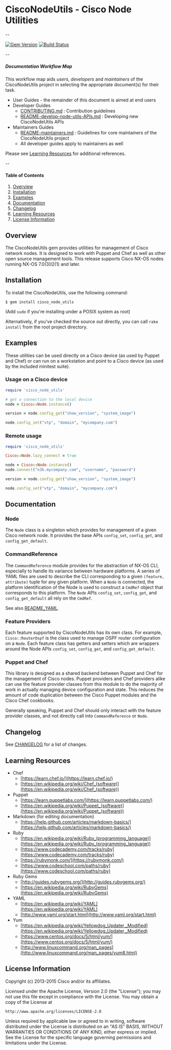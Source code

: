 # CiscoNodeUtils - Cisco Node Utilities
--

[![Gem Version](https://badge.fury.io/rb/cisco_node_utils.svg)](http://badge.fury.io/rb/cisco_node_utils)
[![Build Status](https://travis-ci.org/cisco/cisco-network-node-utils.svg?branch=develop)](https://travis-ci.org/cisco/cisco-network-node-utils)

--
##### Documentation Workflow Map

This workflow map aids *users*, *developers* and *maintainers* of the CiscoNodeUtils project in selecting the appropriate document(s) for their task.

* User Guides - the remainder of this document is aimed at end users
* Developer Guides
  * [CONTRIBUTING.md](CONTRIBUTING.md) : Contribution guidelines
  * [README-develop-node-utils-APIs.md](docs/README-develop-node-utils-APIs.md) : Developing new CiscoNodeUtils APIs
* Maintainers Guides
  * [README-maintainers.md](docs/README-maintainers.md) : Guidelines for core maintainers of the CiscoNodeUtils project
  * All developer guides apply to maintainers as well

Please see [Learning Resources](#resources) for additional references.

--
#### Table of Contents

1. [Overview](#overview)
2. [Installation](#installation)
3. [Examples](#examples)
4. [Documentation](#documentation)
5. [Changelog](#changelog)
6. [Learning Resources](#resources)
7. [License Information](#license_info)


## <a name="overview">Overview</a>

The CiscoNodeUtils gem provides utilities for management of Cisco network
nodes. It is designed to work with Puppet and Chef as well as other
open source management tools. This release supports Cisco NX-OS nodes
running NX-OS 7.0(3)I2(1) and later.

## <a name="installation">Installation</a>

To install the CiscoNodeUtils, use the following command:

    $ gem install cisco_node_utils

(Add `sudo` if you're installing under a POSIX system as root)

Alternatively, if you've checked the source out directly, you can call
`rake install` from the root project directory.

## <a name="examples">Examples</a>


These utilities can be used directly on a Cisco device (as used by Puppet
and Chef) or can run on a workstation and point to a Cisco device (as used
by the included minitest suite).

### Usage on a Cisco device

```ruby
require 'cisco_node_utils'

# get a connection to the local device
node = Cisco::Node.instance()

version = node.config_get("show_version", "system_image")

node.config_set("vtp", "domain", "mycompany.com")
```

### Remote usage

```ruby
require 'cisco_node_utils'

Cisco::Node.lazy_connect = true

node = Cisco::Node.instance()
node.connect("n3k.mycompany.com", "username", "password")

version = node.config_get("show_version", "system_image")

node.config_set("vtp", "domain", "mycompany.com")
```

## <a name="documentation">Documentation</a>


### Node

The `Node` class is a singleton which provides for management of a given Cisco
network node. It provides the base APIs `config_set`, `config_get`, and
`config_get_default`.

### CommandReference

The `CommandReference` module provides for the abstraction of NX-OS CLI,
especially to handle its variance between hardware platforms.
A series of YAML files are used to describe the CLI corresponding to a given
`(feature, attribute)` tuple for any given platform. When a `Node` is
connected, the platform identification of the Node is used to construct a
`CmdRef` object that corresponds to this platform. The `Node` APIs
`config_set`, `config_get`, and `config_get_default` all rely on the `CmdRef`.

See also [README_YAML](lib/cisco_node_utils/README_YAML.md).

### Feature Providers

Each feature supported by CiscoNodeUtils has its own class. For example,
`Cisco::RouterOspf` is the class used to manage OSPF router configuration on
a `Node`. Each feature class has getters and setters which are wrappers around
the Node APIs `config_set`, `config_get`, and `config_get_default`.

### Puppet and Chef

This library is designed as a shared backend between Puppet and Chef for the
management of Cisco nodes. Puppet providers and Chef providers alike can use
the feature provider classes from this module to do the majority of work in
actually managing device configuration and state. This reduces the amount of
code duplication between the Cisco Puppet modules and the Cisco Chef cookbooks.

Generally speaking, Puppet and Chef should only interact with the feature
provider classes, and not directly call into `CommandReference` or `Node`.

## <a name="changelog">Changelog</a>


See [CHANGELOG](CHANGELOG.md) for a list of changes.


## <a name="resources">Learning Resources</a>


* Chef
  * [https://learn.chef.io/](https://learn.chef.io/)
  * [https://en.wikipedia.org/wiki/Chef_(software)](https://en.wikipedia.org/wiki/Chef_(software))
* Puppet
  * [https://learn.puppetlabs.com/](https://learn.puppetlabs.com/)
  * [https://en.wikipedia.org/wiki/Puppet_(software)](https://en.wikipedia.org/wiki/Puppet_(software))
* Markdown (for editing documentation)
  * [https://help.github.com/articles/markdown-basics/](https://help.github.com/articles/markdown-basics/)
* Ruby
  * [https://en.wikipedia.org/wiki/Ruby_(programming_language)](https://en.wikipedia.org/wiki/Ruby_(programming_language))
  * [https://www.codecademy.com/tracks/ruby](https://www.codecademy.com/tracks/ruby)
  * [https://rubymonk.com/](https://rubymonk.com/)
  * [https://www.codeschool.com/paths/ruby](https://www.codeschool.com/paths/ruby)
* Ruby Gems
  * [http://guides.rubygems.org/](http://guides.rubygems.org/)
  * [https://en.wikipedia.org/wiki/RubyGems](https://en.wikipedia.org/wiki/RubyGems)
* YAML
  * [https://en.wikipedia.org/wiki/YAML](https://en.wikipedia.org/wiki/YAML)
  * [http://www.yaml.org/start.html](http://www.yaml.org/start.html)
* Yum
  * [https://en.wikipedia.org/wiki/Yellowdog_Updater,_Modified](https://en.wikipedia.org/wiki/Yellowdog_Updater,_Modified)
  * [https://www.centos.org/docs/5/html/yum/](https://www.centos.org/docs/5/html/yum/)
  * [http://www.linuxcommand.org/man_pages](http://www.linuxcommand.org/man_pages/yum8.html)

## <a name="license_info">License Information</a>


Copyright (c) 2013-2015 Cisco and/or its affiliates.

Licensed under the Apache License, Version 2.0 (the "License");
you may not use this file except in compliance with the License.
You may obtain a copy of the License at

    http://www.apache.org/licenses/LICENSE-2.0

Unless required by applicable law or agreed to in writing, software
distributed under the License is distributed on an "AS IS" BASIS,
WITHOUT WARRANTIES OR CONDITIONS OF ANY KIND, either express or implied.
See the License for the specific language governing permissions and
limitations under the License.

